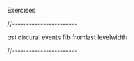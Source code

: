 
Exercises

//-----------------------

bst
circural
events
fib
fromlast
levelwidth

//-----------------------


